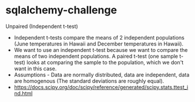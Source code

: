 # sqlalchemy-challenge

Unpaired (Independent t-test)
* Independent t-tests compare the means of 2 independent populations (June temperatures in Hawaii and December temperatures in Hawaii).
* We want to use an independent t-test because we want to compare the means of two independent populations. A paired t-test (one sample t-test) looks at comparing the sample to the population, which we don't want in this case.
* Assumptions - Data are normally distributed, data are independent, data are homogenous (The standard deviations are roughly equal).
* https://docs.scipy.org/doc/scipy/reference/generated/scipy.stats.ttest_ind.html

